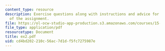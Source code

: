 ```yaml
---
content_type: resource
description: Exercise questions along with instructions and advice for the completion
  of the assignment.
file: https://ol-ocw-studio-app-production.s3.amazonaws.com/courses/15-617-the-law-of-corporate-finance-and-financial-markets-spring-2004/cd4bd202210c56ac7d1df5fc7275987e_ex2.pdf
file_type: application/pdf
resourcetype: Document
title: ex2.pdf
uid: cd4bd202-210c-56ac-7d1d-f5fc7275987e
---
```

